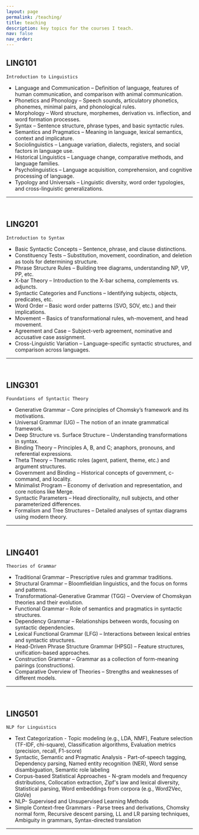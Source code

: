```yaml
---
layout: page
permalink: /teaching/
title: teaching
description: key topics for the courses I teach. 
nav: false
nav_order:
---
```



## LING101
`Introduction to Linguistics`
* Language and Communication – Definition of language, features of human communication, and comparison with animal communication.
* Phonetics and Phonology – Speech sounds, articulatory phonetics, phonemes, minimal pairs, and phonological rules.
* Morphology – Word structure, morphemes, derivation vs. inflection, and word formation processes.
* Syntax – Sentence structure, phrase types, and basic syntactic rules.
* Semantics and Pragmatics – Meaning in language, lexical semantics, context and implicature.
* Sociolinguistics – Language variation, dialects, registers, and social factors in language use.
* Historical Linguistics – Language change, comparative methods, and language families.
* Psycholinguistics – Language acquisition, comprehension, and cognitive processing of language.
* Typology and Universals – Linguistic diversity, word order typologies, and cross-linguistic generalizations.

---
<br>

## LING201
`Introduction to Syntax`
* Basic Syntactic Concepts – Sentence, phrase, and clause distinctions.
* Constituency Tests – Substitution, movement, coordination, and deletion as tools for determining structure.
* Phrase Structure Rules – Building tree diagrams, understanding NP, VP, PP, etc.
* X-bar Theory – Introduction to the X-bar schema, complements vs. adjuncts.
* Syntactic Categories and Functions – Identifying subjects, objects, predicates, etc.
* Word Order – Basic word order patterns (SVO, SOV, etc.) and their implications.
* Movement – Basics of transformational rules, wh-movement, and head movement.
* Agreement and Case – Subject-verb agreement, nominative and accusative case assignment.
* Cross-Linguistic Variation – Language-specific syntactic structures, and comparison across languages.

---
<br>

## LING301
`Foundations of Syntactic Theory`
* Generative Grammar – Core principles of Chomsky’s framework and its motivations.
* Universal Grammar (UG) – The notion of an innate grammatical framework.
* Deep Structure vs. Surface Structure – Understanding transformations in syntax.
* Binding Theory – Principles A, B, and C; anaphors, pronouns, and referential expressions.
* Theta Theory – Thematic roles (agent, patient, theme, etc.) and argument structures.
* Government and Binding – Historical concepts of government, c-command, and locality.
* Minimalist Program – Economy of derivation and representation, and core notions like Merge.
* Syntactic Parameters – Head directionality, null subjects, and other parameterized differences.
* Formalism and Tree Structures – Detailed analyses of syntax diagrams using modern theory.

---
<br>

## LING401
`Theories of Grammar`
* Traditional Grammar – Prescriptive rules and grammar traditions.
* Structural Grammar – Bloomfieldian linguistics, and the focus on forms and patterns.
* Transformational-Generative Grammar (TGG) – Overview of Chomskyan theories and their evolution.
* Functional Grammar – Role of semantics and pragmatics in syntactic structures.
* Dependency Grammar – Relationships between words, focusing on syntactic dependencies.
* Lexical Functional Grammar (LFG) – Interactions between lexical entries and syntactic structures.
* Head-Driven Phrase Structure Grammar (HPSG) – Feature structures, unification-based approaches.
* Construction Grammar – Grammar as a collection of form-meaning pairings (constructions).
* Comparative Overview of Theories – Strengths and weaknesses of different models.

---
<br>

## LING501
`NLP for Linguistics`
* Text Categorization - Topic modeling (e.g., LDA, NMF), Feature selection (TF-IDF, chi-square), Classification algorithms, Evaluation metrics (precision, recall, F1-score)
* Syntactic, Semantic and Pragmatic Analysis - Part-of-speech tagging, Dependency parsing, Named entity recognition (NER), Word sense disambiguation, Semantic role labeling
* Corpus-based Statistical Approaches - N-gram models and frequency distributions, Collocation extraction, Zipf's law and lexical diversity, Statistical parsing, Word embeddings from corpora (e.g., Word2Vec, GloVe)
* NLP- Supervised and Unsupervised Learning Methods
* Simple Context-free Grammars - Parse trees and derivations, Chomsky normal form, Recursive descent parsing, LL and LR parsing techniques, Ambiguity in grammars, Syntax-directed translation

---